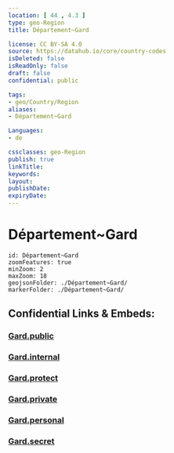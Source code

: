 ```yaml
---
location: [ 44 , 4.3 ] 
type: geo-Region
title: Département~Gard

license: CC BY-SA 4.0
source: https://datahub.io/core/country-codes
isDeleted: false
isReadOnly: false
draft: false
confidential: public

tags:
- geo/Country/Region
aliases:
- Département~Gard

Languages:
- de

cssclasses: geo-Region
publish: true
linkTitle: 
keywords: 
layout: 
publishDate: 
expiryDate: 
---
```


# Département~Gard

```leaflet
id: Département~Gard
zoomFeatures: true 
minZoom: 2 
maxZoom: 18
geojsonFolder: ./Département~Gard/
markerFolder: ./Département~Gard/
```


## Confidential Links & Embeds: 

### [Gard.public](/_public/\Earth\Continent\Europe\Europe~West\France\regions~France\Occitanie\departments~OccitanieGard.public.md) 

### [Gard.internal](/_internal/\Earth\Continent\Europe\Europe~West\France\regions~France\Occitanie\departments~OccitanieGard.internal.md) 

### [Gard.protect](/_protect/\Earth\Continent\Europe\Europe~West\France\regions~France\Occitanie\departments~OccitanieGard.protect.md) 

### [Gard.private](/_private/\Earth\Continent\Europe\Europe~West\France\regions~France\Occitanie\departments~OccitanieGard.private.md) 

### [Gard.personal](/_personal/\Earth\Continent\Europe\Europe~West\France\regions~France\Occitanie\departments~OccitanieGard.personal.md) 

### [Gard.secret](/_secret/\Earth\Continent\Europe\Europe~West\France\regions~France\Occitanie\departments~OccitanieGard.secret.md)

